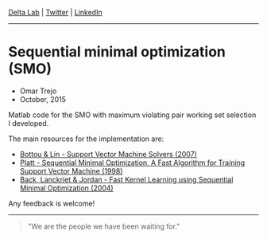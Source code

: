 
[Delta Lab](https://links.deltalab.ai/website) | [Twitter](https://links.deltalab.ai/twitter) | [LinkedIn](https://links.deltalab.ai/linkedin)

---

# Sequential minimal optimization (SMO)

- Omar Trejo
- October, 2015

Matlab code for the SMO with maximum violating pair working set selection I
developed.

The main resources for the implementation are:

- [Bottou & Lin - Support Vector Machine Solvers (2007)](https://www.csie.ntu.edu.tw/~cjlin/papers/bottou_lin.pdf)
- [Platt - Sequential Minimal Optimization, A Fast Algorithm for Training Support Vector Machine (1998)](https://www.microsoft.com/en-us/research/wp-content/uploads/2016/02/tr-98-14.pdf)
- [Back, Lanckriet & Jordan - Fast Kernel Learning using Sequential Minimal Optimization (2004)](http://www.di.ens.fr/~fbach/CSD-04-1307.pdf)

Any feedback is welcome!

---

> "We are the people we have been waiting for."
